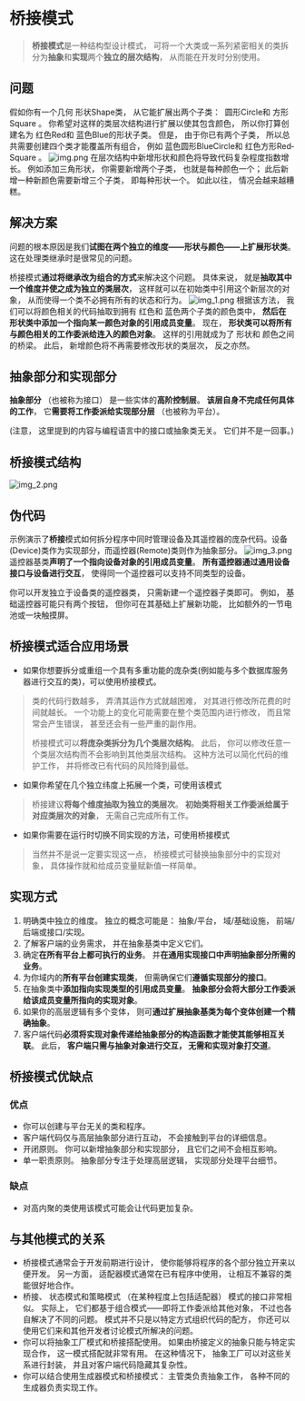 # 桥接模式
> **桥接模式**是一种结构型设计模式， 可将一个大类或一系列紧密相关的类拆分为**抽象**和**实现**两个**独立的层次结构**， 从而能在开发时分别使用。

## 问题
假如你有一个几何 形状Shape类， 从它能扩展出两个子类： ​ 圆形Circle和 方形Square 。 你希望对这样的类层次结构进行扩展以使其包含颜色， 所以你打算创建名为 红色Red和 蓝色Blue的形状子类。 但是， 由于你已有两个子类， 所以总共需要创建四个类才能覆盖所有组合， 例如 蓝色圆形Blue­Circle和 红色方形Red­Square 。
![img.png](img.png)
在层次结构中新增形状和颜色将导致代码复杂程度指数增长。 例如添加三角形状， 你需要新增两个子类， 也就是每种颜色一个； 此后新增一种新颜色需要新增三个子类， 即每种形状一个。 如此以往， 情况会越来越糟糕。

## 解决方案
问题的根本原因是我们**试图在两个独立的维度——形状与颜色——上扩展形状类**。 这在处理类继承时是很常见的问题。

桥接模式**通过将继承改为组合的方式**来解决这个问题。 具体来说， 就是**抽取其中一个维度并使之成为独立的类层次**， 这样就可以在初始类中引用这个新层次的对象， 从而使得一个类不必拥有所有的状态和行为。
![img_1.png](img_1.png)
根据该方法， 我们可以将颜色相关的代码抽取到拥有 红色和 蓝色两个子类的颜色类中， **然后在 形状类中添加一个指向某一颜色对象的引用成员变量**。 现在， **形状类可以将所有与颜色相关的工作委派给连入的颜色对象**。 这样的引用就成为了 形状和 颜色之间的桥梁。 此后， 新增颜色将不再需要修改形状的类层次， 反之亦然。

## 抽象部分和实现部分
**抽象部分** （也被称为接口） 是一些实体的**高阶控制层**。 **该层自身不完成任何具体的工作**， 它**需要将工作委派给实现部分层** （也被称为平台）。

(注意， 这里提到的内容与编程语言中的接口或抽象类无关。 它们并不是一回事。)

## 桥接模式结构
![img_2.png](img_2.png)

## 伪代码
示例演示了**桥接**模式如何拆分程序中同时管理设备及其遥控器的庞杂代码。设备(Device)类作为实现部分，而遥控器(Remote)类则作为抽象部分。
![img_3.png](img_3.png)
遥控器基类**声明了一个指向设备对象的引用成员变量**。 **所有遥控器通过通用设备接口与设备进行交互**， 使得同一个遥控器可以支持不同类型的设备。

你可以开发独立于设备类的遥控器类， 只需新建一个遥控器子类即可。 例如， 基础遥控器可能只有两个按钮， 但你可在其基础上扩展新功能， 比如额外的一节电池或一块触摸屏。

## 桥接模式适合应用场景
- 如果你想要拆分或重组一个具有多重功能的庞杂类(例如能与多个数据库服务器进行交互的类)，可以使用桥接模式。
> 类的代码行数越多， 弄清其运作方式就越困难， 对其进行修改所花费的时间就越长。 一个功能上的变化可能需要在整个类范围内进行修改， 而且常常会产生错误， 甚至还会有一些严重的副作用。
> 
> 桥接模式可以**将庞杂类拆分为几个类层次结构**。 此后， 你可以修改任意一个类层次结构而不会影响到其他类层次结构。 这种方法可以简化代码的维护工作， 并将修改已有代码的风险降到最低。

- 如果你希望在几个独立纬度上拓展一个类，可使用该模式
> 桥接建议**将每个维度抽取为独立的类层次**。 **初始类将相关工作委派给属于对应类层次的对象**， 无需自己完成所有工作。

- 如果你需要在运行时切换不同实现的方法，可使用桥接模式
> 当然并不是说一定要实现这一点， 桥接模式可替换抽象部分中的实现对象， 具体操作就和给成员变量赋新值一样简单。

## 实现方式
1. 明确类中独立的维度。 独立的概念可能是： 抽象/平台， 域/基础设施， 前端/后端或接口/实现。
2. 了解客户端的业务需求， 并在抽象基类中定义它们。
3. 确定**在所有平台上都可执行的业务**。 并**在通用实现接口中声明抽象部分所需的业务**。
4. 为你域内的**所有平台创建实现类**， 但需确保它们**遵循实现部分的接口**。
5. 在抽象类中**添加指向实现类型的引用成员变量**。 **抽象部分会将大部分工作委派给该成员变量所指向的实现对象**。
6. 如果你的高层逻辑有多个变体， 则可**通过扩展抽象基类为每个变体创建一个精确抽象**。
7. 客户端代码**必须将实现对象传递给抽象部分的构造函数才能使其能够相互关联**。 此后， **客户端只需与抽象对象进行交互， 无需和实现对象打交道**。

## 桥接模式优缺点
### 优点
- 你可以创建与平台无关的类和程序。
- 客户端代码仅与高层抽象部分进行互动， 不会接触到平台的详细信息。
- 开闭原则。 你可以新增抽象部分和实现部分， 且它们之间不会相互影响。
- 单一职责原则。 抽象部分专注于处理高层逻辑， 实现部分处理平台细节。
### 缺点
- 对高内聚的类使用该模式可能会让代码更加复杂。

## 与其他模式的关系
- 桥接模式通常会于开发前期进行设计， 使你能够将程序的各个部分独立开来以便开发。 另一方面， 适配器模式通常在已有程序中使用， 让相互不兼容的类能很好地合作。
- 桥接、 状态模式和策略模式 （在某种程度上包括适配器） 模式的接口非常相似。 实际上， 它们都基于组合模式——即将工作委派给其他对象， 不过也各自解决了不同的问题。 模式并不只是以特定方式组织代码的配方， 你还可以使用它们来和其他开发者讨论模式所解决的问题。
- 你可以将抽象工厂模式和桥接搭配使用。 如果由桥接定义的抽象只能与特定实现合作， 这一模式搭配就非常有用。 在这种情况下， 抽象工厂可以对这些关系进行封装， 并且对客户端代码隐藏其复杂性。
- 你可以结合使用生成器模式和桥接模式： 主管类负责抽象工作， 各种不同的生成器负责实现工作。

